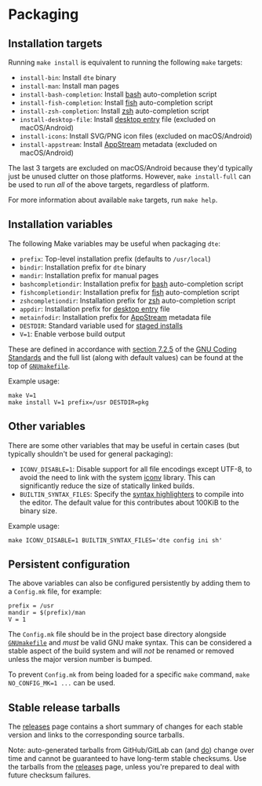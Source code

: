Packaging
=========

Installation targets
--------------------

Running `make install` is equivalent to running the following `make`
targets:

* `install-bin`: Install `dte` binary
* `install-man`: Install man pages
* `install-bash-completion`: Install [bash] auto-completion script
* `install-fish-completion`: Install [fish] auto-completion script
* `install-zsh-completion`: Install [zsh] auto-completion script
* `install-desktop-file`: Install [desktop entry] file (excluded on macOS/Android)
* `install-icons`: Install SVG/PNG icon files (excluded on macOS/Android)
* `install-appstream`: Install [AppStream] metadata (excluded on macOS/Android)

The last 3 targets are excluded on macOS/Android because they'd typically
just be unused clutter on those platforms. However, `make install-full`
can be used to run *all* of the above targets, regardless of platform.

For more information about available `make` targets, run `make help`.

Installation variables
----------------------

The following Make variables may be useful when packaging `dte`:

* `prefix`: Top-level installation prefix (defaults to `/usr/local`)
* `bindir`: Installation prefix for `dte` binary
* `mandir`: Installation prefix for manual pages
* `bashcompletiondir`: Installation prefix for [bash] auto-completion script
* `fishcompletiondir`: Installation prefix for [fish] auto-completion script
* `zshcompletiondir`: Installation prefix for [zsh] auto-completion script
* `appdir`: Installation prefix for [desktop entry] file
* `metainfodir`: Installation prefix for [AppStream] metadata file
* `DESTDIR`: Standard variable used for [staged installs]
* `V=1`: Enable verbose build output

These are defined in accordance with [section 7.2.5] of the
[GNU Coding Standards] and the full list (along with default values)
can be found at the top of [`GNUmakefile`].

Example usage:

    make V=1
    make install V=1 prefix=/usr DESTDIR=pkg

Other variables
---------------

There are some other variables that may be useful in certain cases
(but typically shouldn't be used for general packaging):

* `ICONV_DISABLE=1`: Disable support for all file encodings except
  UTF-8, to avoid the need to link with the system [iconv] library.
  This can significantly reduce the size of statically linked builds.
* `BUILTIN_SYNTAX_FILES`: Specify the [syntax highlighters] to compile
  into the editor. The default value for this contributes about 100KiB
  to the binary size.

Example usage:

    make ICONV_DISABLE=1 BUILTIN_SYNTAX_FILES='dte config ini sh'

Persistent configuration
------------------------

The above variables can also be configured persistently by adding them
to a `Config.mk` file, for example:

    prefix = /usr
    mandir = $(prefix)/man
    V = 1

The `Config.mk` file should be in the project base directory alongside
[`GNUmakefile`] and *must* be valid GNU make syntax. This can be considered
a stable aspect of the build system and will *not* be renamed or removed
unless the major version number is bumped.

To prevent `Config.mk` from being loaded for a specific `make` command,
`make NO_CONFIG_MK=1 ...` can be used.

Stable release tarballs
-----------------------

The [releases] page contains a short summary of changes for each
stable version and links to the corresponding source tarballs.

Note: auto-generated tarballs from GitHub/GitLab can (and
[do][libgit issue #4343]) change over time and cannot be guaranteed to
have long-term stable checksums. Use the tarballs from the [releases]
page, unless you're prepared to deal with future checksum failures.


[`GNUmakefile`]: ../GNUmakefile
[syntax highlighters]: ../config/syntax
[desktop entry]: https://specifications.freedesktop.org/desktop-entry-spec/desktop-entry-spec-latest.html
[AppStream]: https://www.freedesktop.org/software/appstream/docs/
[bash]: https://www.gnu.org/software/bash/
[fish]: https://fishshell.com
[zsh]: https://www.zsh.org
[staged installs]: https://www.gnu.org/prep/standards/html_node/DESTDIR.html
[section 7.2.5]: https://www.gnu.org/prep/standards/html_node/Directory-Variables.html
[GNU Coding Standards]: https://www.gnu.org/prep/standards/html_node/index.html
[iconv]: https://pubs.opengroup.org/onlinepubs/9699919799/basedefs/iconv.h.html
[releases]: https://craigbarnes.gitlab.io/dte/releases.html
[libgit issue #4343]: https://github.com/libgit2/libgit2/issues/4343

